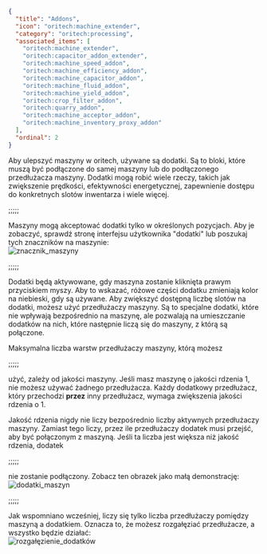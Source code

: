 ```json
{
  "title": "Addons",
  "icon": "oritech:machine_extender",
  "category": "oritech:processing",
  "associated_items": [
    "oritech:machine_extender",
    "oritech:capacitor_addon_extender",
    "oritech:machine_speed_addon",
    "oritech:machine_efficiency_addon",
    "oritech:machine_capacitor_addon",
    "oritech:machine_fluid_addon",
    "oritech:machine_yield_addon",
    "oritech:crop_filter_addon",
    "oritech:quarry_addon",
    "oritech:machine_acceptor_addon",
    "oritech:machine_inventory_proxy_addon"
  ],
  "ordinal": 2
}
```

Aby ulepszyć maszyny w oritech, używane są dodatki. Są to bloki, które muszą być podłączone do samej maszyny lub do podłączonego przedłużacza maszyny. Dodatki mogą robić wiele rzeczy, takich jak zwiększenie prędkości, efektywności energetycznej, zapewnienie dostępu do konkretnych slotów inwentarza i wiele więcej.

;;;;;

Maszyny mogą akceptować dodatki tylko w określonych pozycjach. Aby je zobaczyć, sprawdź stronę interfejsu użytkownika "dodatki" lub poszukaj tych znaczników na maszynie:  
![znacznik_maszyny](oritech:textures/book/addon_marker.png,fit)

;;;;;

Dodatki będą aktywowane, gdy maszyna zostanie kliknięta prawym przyciskiem myszy. Aby to wskazać, różowe części dodatku zmieniają kolor na niebieski, gdy są używane. Aby zwiększyć dostępną liczbę slotów na dodatki, możesz użyć przedłużaczy maszyny. Są to specjalne dodatki, które nie wpływają bezpośrednio na maszynę, ale pozwalają na umieszczanie dodatków na nich, które następnie liczą się do maszyny, z którą są połączone.

Maksymalna liczba warstw przedłużaczy maszyny, którą możesz 

;;;;;

użyć, zależy od jakości maszyny. Jeśli masz maszynę o jakości rdzenia 1, nie możesz używać żadnego przedłużacza. Każdy dodatkowy przedłużacz, który przechodzi **przez** inny przedłużacz, wymaga zwiększenia jakości rdzenia o 1.

Jakość rdzenia nigdy nie liczy bezpośrednio liczby aktywnych przedłużaczy maszyny. Zamiast tego liczy, przez ile przedłużaczy dodatek musi przejść, aby być połączonym z maszyną. Jeśli ta liczba jest większa niż jakość rdzenia, dodatek 

;;;;;

nie zostanie podłączony. Zobacz ten obrazek jako małą demonstrację:  
![dodatki_maszyn](oritech:textures/book/extenders.png,fit)

;;;;;

Jak wspomniano wcześniej, liczy się tylko liczba przedłużaczy pomiędzy maszyną a dodatkiem. Oznacza to, że możesz rozgałęziać przedłużacze, a wszystko będzie działać:  
![rozgałęzienie_dodatków](oritech:textures/book/addon_branching.png,fit)